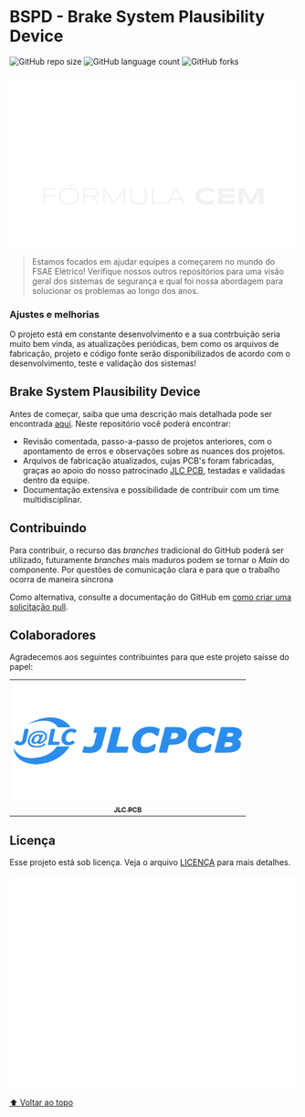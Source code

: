 # BSPD - Brake System Plausibility Device

![GitHub repo size](https://img.shields.io/github/repo-size/formulacem/FCEM_BSPD?style=for-the-badge)
![GitHub language count](https://img.shields.io/github/languages/count/formulacem/FCEM_BSPD?style=for-the-badge)
![GitHub forks](https://img.shields.io/github/forks/formulacem/FCEM_BSPD?style=for-the-badge)

<img src="logo_team_0.png" alt="Team Logo">

> Estamos focados em ajudar equipes a começarem no mundo do FSAE Elétrico! Verifique nossos outros repositórios para uma visão geral dos sistemas de segurança e qual foi nossa abordagem para solucionar os problemas ao longo dos anos.

### Ajustes e melhorias

O projeto está em constante desenvolvimento e a sua contrbuição seria muito bem vinda, as atualizações periódicas, bem como os arquivos de fabricação, projeto e código fonte serão disponibilizados de acordo com o desenvolvimento, teste e validação dos sistemas!


## Brake System Plausibility Device

Antes de começar, saiba que uma descrição mais detalhada pode ser encontrada [aqui](https://drive.google.com/file/d/1SEMDhTzmai_zKIxdUsbi4ZA2FVQ1Fs-q/view?usp=sharing). Neste repositório você poderá encontrar:

* Revisão comentada, passo-a-passo de projetos anteriores, com o apontamento de erros e observações sobre as nuances dos projetos.
* Arquivos de fabricação atualizados, cujas PCB's foram fabricadas, graças ao apoio do nosso patrocinado [JLC PCB](https://jlcpcb.com/), testadas e validadas dentro da equipe.
* Documentação extensiva e possibilidade de contribuir com um time multidisciplinar.

## Contribuindo

Para contribuir, o recurso das *branches* tradicional do GitHub poderá ser utilizado, futuramente *branches* mais maduros podem se tornar o *Main* do componente. Por questões de comunicação clara e para que o trabalho ocorra de maneira síncrona

Como alternativa, consulte a documentação do GitHub em [como criar uma solicitação pull](https://help.github.com/en/github/collaborating-with-issues-and-pull-requests/creating-a-pull-request).

## Colaboradores

Agradecemos aos seguintes contribuintes para que este projeto saísse do papel:

<table>
  <tr>
    <td align="center">
      <a href="#">
        <img src="logo_sponsor.png" width="400px;" alt="Sponsor"/><br>
        <sub>
          <b>JLC PCB</b>
      </a>
    </td>
  </tr>
</table>


## Licença

Esse projeto está sob licença. Veja o arquivo [LICENÇA](LICENSE.md) para mais detalhes.

<img src="logo_team.png" alt="Team Logo">

[⬆ Voltar ao topo](#nome-do-projeto)<br>
